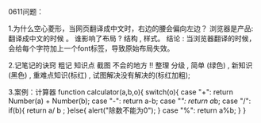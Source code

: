 0611问题：

1.为什么空心菱形，当网页翻译成中文时，右边的腰会偏向左边？
浏览器是产品: 翻译成中文的时候 。
谁影响了布局 ? 结构 , 样式。 结论 : 当浏览器翻译的时候，会给每个字符加上一个font标签，导致原始布局失效。


2.记笔记的诀窍
粗记
    知识点
    截图
    不会的地方 !!
整理
   分级 , 简单 (绿色) , 新知识 (黑色) , 重难点知识(标红) , 试图解决没有解决的(标红加粗);


3.案例：计算器
    function calculator(a,b,o){
            switch(o){
                case "+":
                    return Number(a) + Number(b);
                case "-":
                    return a-b;
                case "*":
                    return a*b;
                case "/":
                    if(b){
                        return a/ b ;
                    }else{
                        alert("除数不能为0");
                    }
                case "%":
                    return a%b;
            }
        }